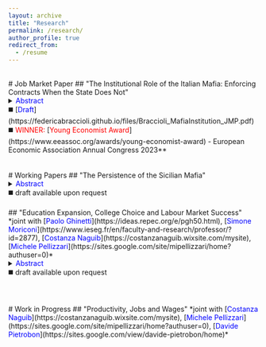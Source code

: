 ```yaml
---
layout: archive
title: "Research"
permalink: /research/
author_profile: true
redirect_from:
  - /resume
---
```

<br />
# Job Market Paper
## "The Institutional Role of the Italian Mafia: Enforcing Contracts When the State Does Not"
<details><summary><span style="color:blue">Abstract</span></summary>Italy has one of the slowest judicial systems in Europe. At the same time, there exists anecdotal evidence suggesting that informal contract enforcement can be provided by organized crime. I present a simple theoretical framework to explain why citizens may turn to the Mafia for contract enforcement when the State is increasingly unable to fulfil this service. I empirically test the main model prediction using a novel database of Mafia-controlled areas across Italy between 2014 and 2019. I obtain confidential yearly data from the Superior Council of the Judiciary about the judge’s retirement, which I use as a source of exogenous variation in the State’s enforcement capacity. Results indicate that the Mafia expands its control over the territory when the State weakens its contract enforcement capacity.</details>
◼️ [<span style="color:blue">Draft</span>](https://federicabraccioli.github.io/files/Braccioli_MafiaInstitution_JMP.pdf)  <br />
◼️ <span style="color:red">WINNER:</span> [<span style="color:red">Young Economist Award</span>](https://www.eeassoc.org/awards/young-economist-award) - European Economic Association Annual Congress 2023** <br />
<br />
<br />
# Working Papers 
## "The Persistence of the Sicilian Mafia" 
<details><summary><span style="color:blue">Abstract</span></summary>This paper documents the persistence of the presence of the Sicilian Mafia across centuries and provides evidence for one of the mechanisms at play: Mafia family power. Leveraging
investigation reports containing Mafia surnames, I construct a new indicator of the presence of the Mafia and a measure of the turnover of families in power in 2014-2019. I find that the historical presence of the Mafia is responsible for at least 25% of the Mafia in 2019 and decreases short-term family turnover by 56%.</details>
◼️ draft available upon request <br />
<br />
##  "Education Expansion, College Choice and Labour Market Success" 
*joint with [<span style="color:blue">Paolo Ghinetti</span>](https://ideas.repec.org/e/pgh50.html), [<span style="color:blue">Simone Moriconi</span>](https://www.ieseg.fr/en/faculty-and-research/professor/?id=2877), [<span style="color:blue">Costanza Naguib</span>](https://costanzanaguib.wixsite.com/mysite), [<span style="color:blue">Michele Pellizzari</span>](https://sites.google.com/site/mipellizzari/home?authuser=0)* <br />
<details><summary><span style="color:blue">Abstract</span></summary>We study the choice of acquiring STEM or non-STEM college education using variation induced by the proximity to universities offering STEM and/or non-STEM degrees. We adopt a novel methodology allowing the identification of the distribution of response types and several counterfactual outcomes (Heckman and Pinto, 2018). The empirical analysis is based on confidential survey data for Italy, combined with administrative information about the founding dates of all Italian universities and faculties. We find that most compliers are at the margin of choosing STEM education versus not going to college. Response types at the margin of choosing STEM vs non-STEM education are a small minority in the population. We simulate the effects of some hypothetical reforms expanding the supply of colleges and we find sizeable impacts on employment, earnings and working conditions, particularly for women.</details>
◼️ draft available upon request <br />
<br />
<br />
<br />
# Work in Progress
## "Productivity, Jobs and Wages"
*joint with [<span style="color:blue">Costanza Naguib</span>](https://costanzanaguib.wixsite.com/mysite), [<span style="color:blue">Michele Pellizzari</span>](https://sites.google.com/site/mipellizzari/home?authuser=0), [<span style="color:blue">Davide Pietrobon</span>](https://sites.google.com/view/davide-pietrobon/home)*
